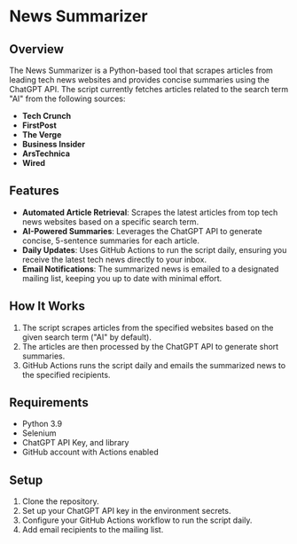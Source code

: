 # News Summarizer

## Overview

The News Summarizer is a Python-based tool that scrapes articles from leading tech news websites and provides concise summaries using the ChatGPT API. The script currently fetches articles related to the search term "AI" from the following sources:
- **Tech Crunch**
- **FirstPost**
- **The Verge**
- **Business Insider**
- **ArsTechnica**
- **Wired**

## Features

- **Automated Article Retrieval**: Scrapes the latest articles from top tech news websites based on a specific search term.
- **AI-Powered Summaries**: Leverages the ChatGPT API to generate concise, 5-sentence summaries for each article.
- **Daily Updates**: Uses GitHub Actions to run the script daily, ensuring you receive the latest tech news directly to your inbox.
- **Email Notifications**: The summarized news is emailed to a designated mailing list, keeping you up to date with minimal effort.

## How It Works

1. The script scrapes articles from the specified websites based on the given search term ("AI" by default).
2. The articles are then processed by the ChatGPT API to generate short summaries.
3. GitHub Actions runs the script daily and emails the summarized news to the specified recipients.

## Requirements

- Python 3.9
- Selenium
- ChatGPT API Key, and library
- GitHub account with Actions enabled

## Setup

1. Clone the repository.
2. Set up your ChatGPT API key in the environment secrets.
3. Configure your GitHub Actions workflow to run the script daily.
4. Add email recipients to the mailing list.
